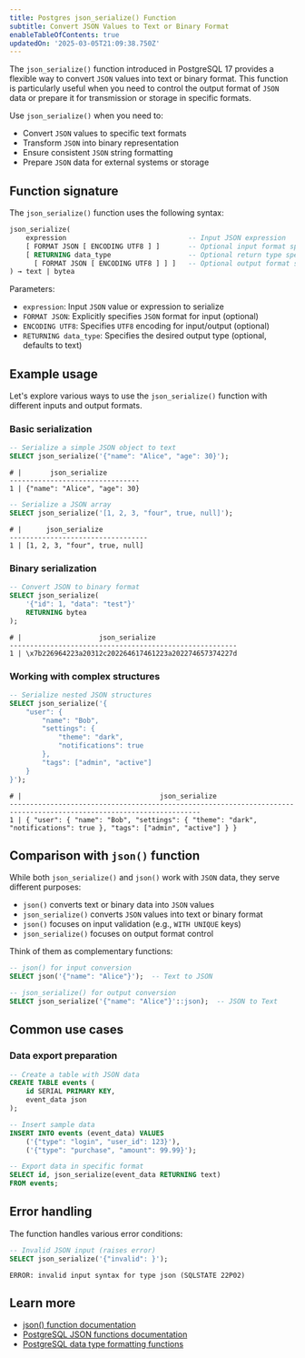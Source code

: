 ```yaml
---
title: Postgres json_serialize() Function
subtitle: Convert JSON Values to Text or Binary Format
enableTableOfContents: true
updatedOn: '2025-03-05T21:09:38.750Z'
---
```


The `json_serialize()` function introduced in PostgreSQL 17 provides a flexible way to convert `JSON` values into text or binary format. This function is particularly useful when you need to control the output format of `JSON` data or prepare it for transmission or storage in specific formats.

Use `json_serialize()` when you need to:

- Convert `JSON` values to specific text formats
- Transform `JSON` into binary representation
- Ensure consistent `JSON` string formatting
- Prepare `JSON` data for external systems or storage

<CTA />

## Function signature

The `json_serialize()` function uses the following syntax:

```sql
json_serialize(
    expression                              -- Input JSON expression
    [ FORMAT JSON [ ENCODING UTF8 ] ]       -- Optional input format specification
    [ RETURNING data_type                   -- Optional return type specification
      [ FORMAT JSON [ ENCODING UTF8 ] ] ]   -- Optional output format specification
) → text | bytea
```

Parameters:

- `expression`: Input `JSON` value or expression to serialize
- `FORMAT JSON`: Explicitly specifies `JSON` format for input (optional)
- `ENCODING UTF8`: Specifies `UTF8` encoding for input/output (optional)
- `RETURNING data_type`: Specifies the desired output type (optional, defaults to text)

## Example usage

Let's explore various ways to use the `json_serialize()` function with different inputs and output formats.

### Basic serialization

```sql
-- Serialize a simple JSON object to text
SELECT json_serialize('{"name": "Alice", "age": 30}');
```

```text
# |       json_serialize
--------------------------------
1 | {"name": "Alice", "age": 30}
```

```sql
-- Serialize a JSON array
SELECT json_serialize('[1, 2, 3, "four", true, null]');
```

```text
# |      json_serialize
----------------------------------
1 | [1, 2, 3, "four", true, null]
```

### Binary serialization

```sql
-- Convert JSON to binary format
SELECT json_serialize(
    '{"id": 1, "data": "test"}'
    RETURNING bytea
);
```

```text
# |                   json_serialize
--------------------------------------------------------
1 | \x7b226964223a20312c202264617461223a202274657374227d
```

### Working with complex structures

```sql
-- Serialize nested JSON structures
SELECT json_serialize('{
    "user": {
        "name": "Bob",
        "settings": {
            "theme": "dark",
            "notifications": true
        },
        "tags": ["admin", "active"]
    }
}');
```

```text
# |                                  json_serialize
---------------------------------------------------------------------------------------------------------------------
1 | { "user": { "name": "Bob", "settings": { "theme": "dark", "notifications": true }, "tags": ["admin", "active"] } }
```

## Comparison with `json()` function

While both `json_serialize()` and `json()` work with `JSON` data, they serve different purposes:

- `json()` converts text or binary data into `JSON` values
- `json_serialize()` converts `JSON` values into text or binary format
- `json()` focuses on input validation (e.g., `WITH UNIQUE` keys)
- `json_serialize()` focuses on output format control

Think of them as complementary functions:

```sql
-- json() for input conversion
SELECT json('{"name": "Alice"}');  -- Text to JSON

-- json_serialize() for output conversion
SELECT json_serialize('{"name": "Alice"}'::json);  -- JSON to Text
```

## Common use cases

### Data export preparation

```sql
-- Create a table with JSON data
CREATE TABLE events (
    id SERIAL PRIMARY KEY,
    event_data json
);

-- Insert sample data
INSERT INTO events (event_data) VALUES
    ('{"type": "login", "user_id": 123}'),
    ('{"type": "purchase", "amount": 99.99}');

-- Export data in specific format
SELECT id, json_serialize(event_data RETURNING text)
FROM events;
```

## Error handling

The function handles various error conditions:

```sql
-- Invalid JSON input (raises error)
SELECT json_serialize('{"invalid": }');
```

```text
ERROR: invalid input syntax for type json (SQLSTATE 22P02)
```

## Learn more

- [json() function documentation](/docs/functions/json)
- [PostgreSQL JSON functions documentation](https://www.postgresql.org/docs/current/functions-json.html)
- [PostgreSQL data type formatting functions](https://www.postgresql.org/docs/current/functions-formatting.html)
